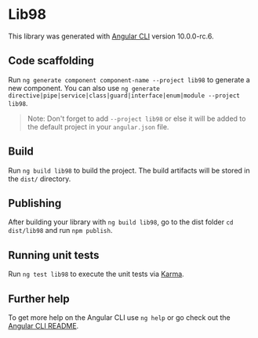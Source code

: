 # Lib98

This library was generated with [Angular CLI](https://github.com/angular/angular-cli) version 10.0.0-rc.6.

## Code scaffolding

Run `ng generate component component-name --project lib98` to generate a new component. You can also use `ng generate directive|pipe|service|class|guard|interface|enum|module --project lib98`.
> Note: Don't forget to add `--project lib98` or else it will be added to the default project in your `angular.json` file. 

## Build

Run `ng build lib98` to build the project. The build artifacts will be stored in the `dist/` directory.

## Publishing

After building your library with `ng build lib98`, go to the dist folder `cd dist/lib98` and run `npm publish`.

## Running unit tests

Run `ng test lib98` to execute the unit tests via [Karma](https://karma-runner.github.io).

## Further help

To get more help on the Angular CLI use `ng help` or go check out the [Angular CLI README](https://github.com/angular/angular-cli/blob/master/README.md).
